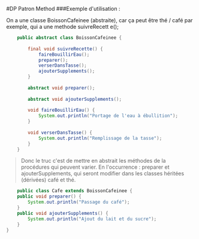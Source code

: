 #DP Patron Method
###Exemple d'utilisation : 

On a une classe BoissonCafeinee (abstraite), car ça peut être thé / café par exemple, qui a une methode suivreRecett
e();

```java
	public abstract class BoissonCafeinee {
	  
		final void suivreRecette() {
			faireBouillirEau();
			preparer();
			verserDansTasse();
			ajouterSupplements();
		}
	 
		abstract void preparer();
	  
		abstract void ajouterSupplements();
	 
		void faireBouillirEau() {
			System.out.println("Portage de l'eau à ébullition");
		}
	  
		void verserDansTasse() {
			System.out.println("Remplissage de la tasse");
		}
	}
```
>Donc le truc c'est de mettre en abstrait les méthodes de la procédures qui peuvent varier. En l'occurrence : preparer et ajouterSupplements, qui seront modifier dans les classes héritées (dérivées) café et thé.

```java
	public class Cafe extends BoissonCafeinee {
	public void preparer() {
		System.out.println("Passage du café");
	}
	public void ajouterSupplements() {
		System.out.println("Ajout du lait et du sucre");
	}
}
``` 
